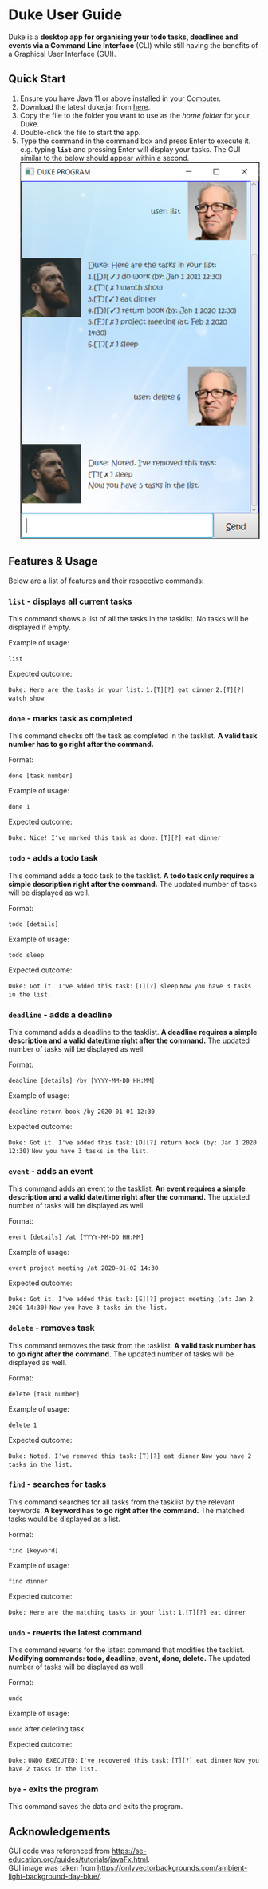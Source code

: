 # Duke User Guide

Duke is a **desktop app for organising your todo tasks, deadlines and events via a Command Line Interface** (CLI) while still having the benefits of a Graphical User Interface (GUI).

## Quick Start
1. Ensure you have Java 11 or above installed in your Computer.
2. Download the latest duke.jar from [here](https://github.com/m0nggh/ip/releases/tag/v0.2).
3. Copy the file to the folder you want to use as the _home folder_ for your Duke.
4. Double-click the file to start the app.
5. Type the command in the command box and press Enter to execute it. e.g. typing **`list`** and pressing Enter will display your tasks. The GUI similar to the below should appear within a second.
![GUI](https://github.com/m0nggh/ip/blob/master/docs/Ui.PNG)

## Features & Usage

Below are a list of features and their respective commands:

### `list` - displays all current tasks

This command shows a list of all the tasks in the tasklist. No tasks will be displayed if empty.

Example of usage: 

`list`

Expected outcome:

`Duke: Here are the tasks in your list:`
`1.[T][?] eat dinner`
`2.[T][?] watch show`

### `done` - marks task as completed

This command checks off the task as completed in the tasklist. **A valid task number has to go right after the command.**

Format:

`done [task number]`

Example of usage: 

`done 1`

Expected outcome:

`Duke: Nice! I've marked this task as done:`
`[T][?] eat dinner`

### `todo` - adds a todo task

This command adds a todo task to the tasklist. **A todo task only requires a simple description right after the command.** The updated number of tasks will be displayed as well.

Format:

`todo [details]`

Example of usage: 

`todo sleep`

Expected outcome:

`Duke: Got it. I've added this task:`
`[T][?] sleep`
`Now you have 3 tasks in the list.`

### `deadline` - adds a deadline

This command adds a deadline to the tasklist. **A deadline requires a simple description and a valid date/time right after the command.** The updated number of tasks will be displayed as well.

Format:

`deadline [details] /by [YYYY-MM-DD HH:MM]`

Example of usage: 

`deadline return book /by 2020-01-01 12:30`

Expected outcome:

`Duke: Got it. I've added this task:`
`[D][?] return book (by: Jan 1 2020 12:30)`
`Now you have 3 tasks in the list.`

### `event` - adds an event

This command adds an event to the tasklist. **An event requires a simple description and a valid date/time right after the command.** The updated number of tasks will be displayed as well.

Format:

`event [details] /at [YYYY-MM-DD HH:MM]`

Example of usage: 

`event project meeting /at 2020-01-02 14:30`

Expected outcome:

`Duke: Got it. I've added this task:`
`[E][?] project meeting (at: Jan 2 2020 14:30)`
`Now you have 3 tasks in the list.`

### `delete` - removes task

This command removes the task from the tasklist. **A valid task number has to go right after the command.** The updated number of tasks will be displayed as well.

Format:

`delete [task number]`

Example of usage: 

`delete 1`

Expected outcome:

`Duke: Noted. I've removed this task:`
`[T][?] eat dinner`
`Now you have 2 tasks in the list.`

### `find` - searches for tasks

This command searches for all tasks from the tasklist by the relevant keywords. **A keyword has to go right after the command.** The matched tasks would be displayed as a list.

Format:

`find [keyword]`

Example of usage: 

`find dinner`

Expected outcome:

`Duke: Here are the matching tasks in your list:`
`1.[T][?] eat dinner`

### `undo` - reverts the latest command

This command reverts for the latest command that modifies the tasklist. **Modifying commands: todo, deadline, event, done, delete.** The updated number of tasks will be displayed as well.

Format:

`undo`

Example of usage: 

`undo` after deleting task

Expected outcome:

`Duke:`
`UNDO EXECUTED:`
`I've recovered this task:`
`[T][?] eat dinner`
`Now you have 2 tasks in the list.`

### `bye` - exits the program

This command saves the data and exits the program.


## Acknowledgements
GUI code was referenced from https://se-education.org/guides/tutorials/javaFx.html. <br>
GUI image was taken from https://onlyvectorbackgrounds.com/ambient-light-background-day-blue/.
